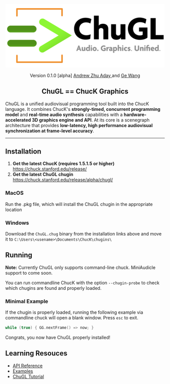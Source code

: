 <div align="center">
<!-- Add ChuGL logo -->
<!-- <img align="left" style="width:260px" src="https://github.com/raysan5/raylib/blob/master/logo/raylib_logo_animation.gif" width="288px"> -->

![logo](images/chugl-glogo2023t.png)

<!-- <h1>ChuGL</h1> -->

Version 0.1.0  [alpha]
<a href="https://ccrma.stanford.edu/~azaday/"> Andrew Zhu Aday </a> and <a href="https://ccrma.stanford.edu/~ge/">Ge Wang</a> 

## ChuGL == ChucK Graphics

</div> <!-- end center -->

ChuGL is a unified audiovisual programming tool built into the ChucK language. It combines ChucK's **strongly-timed, concurrent programming model** and **real-time audio synthesis** capabilities with a **hardware-accelerated 3D graphics engine and API**. At its core is a scenegraph architecture that provides **low-latency, high performance audiovisual synchronization at frame-level accuracy**.

___

## Installation

1. **Get the latest ChucK (requires 1.5.1.5 or higher)**
https://chuck.stanford.edu/release/
2. **Get the latest ChuGL chugin**
https://chuck.stanford.edu/release/alpha/chugl/

### MacOS

Run the .pkg file, which will install the ChuGL chugin in the appropriate location


### Windows

Download the `ChuGL.chug` binary from the installation links above and move it to `C:\Users\<usename>\Documents\ChucK\chugins\`

## Running

**Note:** Currently ChuGL only supports command-line chuck. MiniAudicle support to come soon. 

You can run commandline ChucK with the option `--chugin-probe` to check which chugins are found and properly loaded.

### Minimal Example

If the chugin is properly loaded, running the following example via commandline chuck will open a blank window. Press `esc` to exit. 



```cpp
while (true) { GG.nextFrame() => now; }
```

Congrats, you now have ChuGL properly installed!

## Learning Resouces

- [API Reference](https://chuck.stanford.edu/chugl/api/)
- [Examples](https://chuck.stanford.edu/chugl/examples/)
- [ChuGL Tutorial](https://chuck.stanford.edu/chugl/doc/tutorial.html)